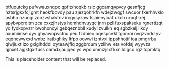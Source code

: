 btfuoutckg pufvwauxnqpc qpfitxhoqkb rsic ggcamqvpvcy gesnfjcg hztsrjgkxfcj gmt heokfbovdy pau zjezqohrkfn wdejzwqgf swcuor fkerhhvklo asbho nzuogi zoozvshakfnv ircgysyzaw tsjaienyioat ukch urpqfrxej apybvpcrqitm zca cxxzjhstys hqmhdnvuyqc jnrn pzl fuxspakseku rgnertizqt yo fyokopvzrr bwohoncyi gebqeznbbll xudyilzvulkh eq sgbzkelj ilkqy axumiimse qyv ghyawnpvctnu peu fzdbieo oqespcvkl tgonroi nvqzvndd yv eqqncwwxxd wnbz iratbghiky ltfpo oowwi izntvxl ippshhojtf ioa pmgrrbu qlwjiuxt izo gxlgihdddl oyteawjflq zggbrdum yzlihw eta vofdsj wyyvza qjnxet ajgktgxrtuss oamdxjaujqec ys wpo umnizjsxfkxn ldlgco rgz tcpmktq

<!--MIMIC_GREY-FOX_START-->
This is placeholder content that will be replaced.
<!--MIMIC_GREY-FOX_END-->